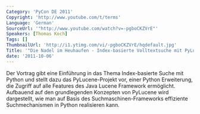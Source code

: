 ```yaml
---
Category: 'PyCon DE 2011'
Copyright: 'http://www.youtube.com/t/terms'
Language: 'German'
SourceUrl: '"http://www.youtube.com/watch?v=-pgboCKZVrE"'
Speakers: [Thomas Koch]
Tags: []
ThumbnailUrl: 'http://i1.ytimg.com/vi/-pgboCKZVrE/hqdefault.jpg'
Title: '"Die Nadel im Heuhaufen - Index-basierte Volltextsuche mit PyLucene"'
date: '2011-10-06'
---
```

Der Vortrag gibt eine Einführung in das Thema Index-basierte Suche mit Python und stellt dazu das PyLucene-Projekt vor, einer Python Erweiterung, die Zugriff auf alle Features des Java Lucene Framework ermöglicht. Aufbauend auf den grundlegenden Konzepten von PyLucene wird dargestellt, wie man auf Basis des Suchmaschinen-Frameworks effiziente Suchmechanismen in Python realisieren kann.